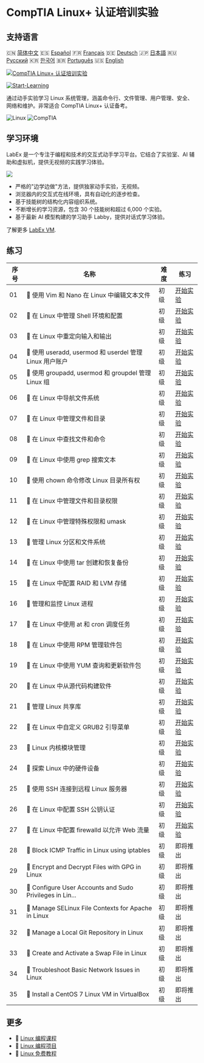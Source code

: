 # CompTIA Linux+ 认证培训实验

## 支持语言

🇨🇳 [简体中文](README_zh.md) 🇪🇸 [Español](README_es.md) 🇫🇷 [Français](README_fr.md) 🇩🇪 [Deutsch](README_de.md) 🇯🇵 [日本語](README_ja.md) 🇷🇺 [Русский](README_ru.md) 🇰🇷 [한국어](README_ko.md) 🇧🇷 [Português](README_pt.md) 🇺🇸 [English](README.md) 

[![CompTIA Linux+ 认证培训实验](https://cover-creator.labex.io/comptia-linux-plus-training-labs.png?lang=zh)](https://labex.io/zh/courses/comptia-linux-plus-training-labs)

[![Start-Learning](https://img.shields.io/badge/Start-Learning-whitesmoke?style=for-the-badge)](https://labex.io/zh/courses/comptia-linux-plus-training-labs)

通过动手实验学习 Linux 系统管理，涵盖命令行、文件管理、用户管理、安全、网络和维护。非常适合 CompTIA Linux+ 认证备考。

![Linux](https://img.shields.io/badge/Linux-whitesmoke?style=for-the-badge&logo=linux)
![CompTIA](https://img.shields.io/badge/CompTIA-whitesmoke?style=for-the-badge&logo=comptia)


## 学习环境

LabEx 是一个专注于编程和技术的交互式动手学习平台。它结合了实验室、AI 辅助和虚拟机，提供无视频的实践学习体验。

![](https://tutorial-screenshot.getvm.io/images/vm-1725247253.png)

- 严格的"边学边做"方法，提供独家动手实验，无视频。
- 浏览器内的交互式在线环境，具有自动化的逐步检查。
- 基于技能树的结构化内容组织系统。
- 不断增长的学习资源，包含 30 个技能树和超过 6,000 个实验。
- 基于最新 AI 模型构建的学习助手 Labby，提供对话式学习体验。

了解更多 [LabEx VM](https://support.labex.io/using-labex/virtual-machine).

## 练习

|   序号 | 名称                                                     | 难度   | 练习                                                                                                                                          |
|--------|----------------------------------------------------------|--------|-----------------------------------------------------------------------------------------------------------------------------------------------|
|     01 | 📖 使用 Vim 和 Nano 在 Linux 中编辑文本文件              | 初级   | <a target='_blank' href='https://labex.io/zh/tutorials/linux-edit-text-files-in-linux-with-vim-and-nano-591076'>开始实验</a>                  |
|     02 | 📖 在 Linux 中管理 Shell 环境和配置                      | 初级   | <a target='_blank' href='https://labex.io/zh/tutorials/linux-manage-shell-environment-and-configuration-in-linux-590838'>开始实验</a>         |
|     03 | 📖 在 Linux 中重定向输入和输出                           | 初级   | <a target='_blank' href='https://labex.io/zh/tutorials/linux-redirecting-input-and-output-in-linux-590840'>开始实验</a>                       |
|     04 | 📖 使用 useradd, usermod 和 userdel 管理 Linux 用户账户  | 初级   | <a target='_blank' href='https://labex.io/zh/tutorials/linux-manage-linux-user-accounts-with-useradd-usermod-and-userdel-590837'>开始实验</a> |
|     05 | 📖 使用 groupadd, usermod 和 groupdel 管理 Linux 组      | 初级   | <a target='_blank' href='https://labex.io/zh/tutorials/linux-manage-linux-groups-with-groupadd-usermod-and-groupdel-590836'>开始实验</a>      |
|     06 | 📖 在 Linux 中导航文件系统                               | 初级   | <a target='_blank' href='https://labex.io/zh/tutorials/linux-navigate-the-filesystem-in-linux-590971'>开始实验</a>                            |
|     07 | 📖 在 Linux 中管理文件和目录                             | 初级   | <a target='_blank' href='https://labex.io/zh/tutorials/linux-manage-files-and-directories-in-linux-590835'>开始实验</a>                       |
|     08 | 📖 在 Linux 中查找文件和命令                             | 初级   | <a target='_blank' href='https://labex.io/zh/tutorials/linux-find-files-and-commands-in-linux-590834'>开始实验</a>                            |
|     09 | 📖 在 Linux 中使用 grep 搜索文本                         | 初级   | <a target='_blank' href='https://labex.io/zh/tutorials/linux-search-text-with-grep-in-linux-590841'>开始实验</a>                              |
|     10 | 📖 使用 chown 命令修改 Linux 目录所有权                  | 初级   | <a target='_blank' href='https://labex.io/zh/tutorials/linux-modify-directory-ownership-with-chown-in-linux-590847'>开始实验</a>              |
|     11 | 📖 在 Linux 中管理文件和目录权限                         | 初级   | <a target='_blank' href='https://labex.io/zh/tutorials/linux-manage-file-and-directory-permissions-in-linux-590844'>开始实验</a>              |
|     12 | 📖 在 Linux 中管理特殊权限和 umask                       | 初级   | <a target='_blank' href='https://labex.io/zh/tutorials/linux-manage-special-permissions-and-umask-in-linux-590846'>开始实验</a>               |
|     13 | 📖 管理 Linux 分区和文件系统                             | 初级   | <a target='_blank' href='https://labex.io/zh/tutorials/linux-manage-linux-partitions-and-filesystems-590845'>开始实验</a>                     |
|     14 | 📖 在 Linux 中使用 tar 创建和恢复备份                    | 初级   | <a target='_blank' href='https://labex.io/zh/tutorials/linux-create-and-restore-a-backup-with-tar-in-linux-590843'>开始实验</a>               |
|     15 | 📖 在 Linux 中配置 RAID 和 LVM 存储                      | 初级   | <a target='_blank' href='https://labex.io/zh/tutorials/linux-configure-raid-and-lvm-storage-in-linux-590842'>开始实验</a>                     |
|     16 | 📖 管理和监控 Linux 进程                                 | 初级   | <a target='_blank' href='https://labex.io/zh/tutorials/linux-manage-and-monitor-linux-processes-590864'>开始实验</a>                          |
|     17 | 📖 在 Linux 中使用 at 和 cron 调度任务                   | 初级   | <a target='_blank' href='https://labex.io/zh/tutorials/linux-schedule-tasks-with-at-and-cron-in-linux-590870'>开始实验</a>                    |
|     18 | 📖 在 Linux 中使用 RPM 管理软件包                        | 初级   | <a target='_blank' href='https://labex.io/zh/tutorials/rhel-managing-packages-with-rpm-in-linux-590868'>开始实验</a>                          |
|     19 | 📖 在 Linux 中使用 YUM 查询和更新软件包                  | 初级   | <a target='_blank' href='https://labex.io/zh/tutorials/rhel-query-and-update-packages-with-yum-in-linux-590869'>开始实验</a>                  |
|     20 | 📖 在 Linux 中从源代码构建软件                           | 初级   | <a target='_blank' href='https://labex.io/zh/tutorials/linux-build-software-from-source-code-in-linux-590853'>开始实验</a>                    |
|     21 | 📖 管理 Linux 共享库                                     | 初级   | <a target='_blank' href='https://labex.io/zh/tutorials/linux-manage-shared-libraries-in-linux-590867'>开始实验</a>                            |
|     22 | 📖 在 Linux 中自定义 GRUB2 引导菜单                      | 初级   | <a target='_blank' href='https://labex.io/zh/tutorials/linux-customize-the-grub2-boot-menu-in-linux-590859'>开始实验</a>                      |
|     23 | 📖 Linux 内核模块管理                                    | 初级   | <a target='_blank' href='https://labex.io/zh/tutorials/linux-manage-kernel-modules-in-linux-590865'>开始实验</a>                              |
|     24 | 📖 探索 Linux 中的硬件设备                               | 初级   | <a target='_blank' href='https://labex.io/zh/tutorials/linux-explore-hardware-devices-in-linux-590861'>开始实验</a>                           |
|     25 | 📖 使用 SSH 连接到远程 Linux 服务器                      | 初级   | <a target='_blank' href='https://labex.io/zh/tutorials/linux-connect-to-a-remote-linux-server-using-ssh-590857'>开始实验</a>                  |
|     26 | 📖 在 Linux 中配置 SSH 公钥认证                          | 初级   | <a target='_blank' href='https://labex.io/zh/tutorials/linux-configure-ssh-public-key-authentication-in-linux-590855'>开始实验</a>            |
|     27 | 📖 在 Linux 中配置 firewalld 以允许 Web 流量             | 初级   | <a target='_blank' href='https://labex.io/zh/tutorials/linux-configure-firewalld-to-allow-web-traffic-in-linux-590854'>开始实验</a>           |
|     28 | 📖 Block ICMP Traffic in Linux using iptables            | 初级   | 即将推出                                                                                                                                      |
|     29 | 📖 Encrypt and Decrypt Files with GPG in Linux           | 初级   | 即将推出                                                                                                                                      |
|     30 | 📖 Configure User Accounts and Sudo Privileges in Lin... | 初级   | 即将推出                                                                                                                                      |
|     31 | 📖 Manage SELinux File Contexts for Apache in Linux      | 初级   | 即将推出                                                                                                                                      |
|     32 | 📖 Manage a Local Git Repository in Linux                | 初级   | 即将推出                                                                                                                                      |
|     33 | 📖 Create and Activate a Swap File in Linux              | 初级   | 即将推出                                                                                                                                      |
|     34 | 📖 Troubleshoot Basic Network Issues in Linux            | 初级   | 即将推出                                                                                                                                      |
|     35 | 📖 Install a CentOS 7 Linux VM in VirtualBox             | 初级   | 即将推出                                                                                                                                      |

## 更多

- 🔗 [Linux 编程课程](https://github.com/labex-labs/awesome-programming-courses)
- 🔗 [Linux 编程项目](https://github.com/labex-labs/awesome-programming-projects)
- 🔗 [Linux 免费教程](https://github.com/labex-labs/linux-free-tutorials)

